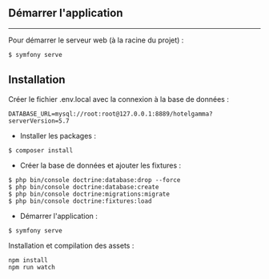 ## Démarrer l'application
***

Pour démarrer le serveur web (à la racine du projet) :
```sh
$ symfony serve
```

## Installation

Créer le fichier .env.local avec la connexion à la base de données :

```dotenv
DATABASE_URL=mysql://root:root@127.0.0.1:8889/hotelgamma?serverVersion=5.7
```

- Installer les packages :

```shell script
$ composer install
```

- Créer la base de données et ajouter les fixtures :

```shell script
$ php bin/console doctrine:database:drop --force
$ php bin/console doctrine:database:create
$ php bin/console doctrine:migrations:migrate
$ php bin/console doctrine:fixtures:load
```

- Démarrer l'application :

```sh
$ symfony serve
```

Installation et compilation des assets :

```shell script
npm install
npm run watch
```

